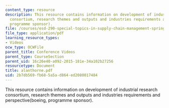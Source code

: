 ```yaml
---
content_type: resource
description: This resource contains information on development of industrial research
  consortium, research themes and outputs and industries requirements and perspective(boeing,
  programme sponsor).
file: /courses/esd-290-special-topics-in-supply-chain-management-spring-2005/2b7db569fb685a5ad864ed2080017484_alanthorne.pdf
file_type: application/pdf
learning_resource_types:
- Videos
ocw_type: OCWFile
parent_title: Conference Videos
parent_type: CourseSection
parent_uid: 16c26e40-a092-2015-181e-34a102b27256
resourcetype: Document
title: alanthorne.pdf
uid: 2b7db569-fb68-5a5a-d864-ed2080017484
---
```

This resource contains information on development of industrial research consortium, research themes and outputs and industries requirements and perspective(boeing, programme sponsor).

